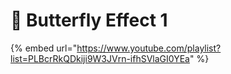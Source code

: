 # 🦋 Butterfly Effect 1

{% embed url="https://www.youtube.com/playlist?list=PLBcrRkQDkiji9W3JVrn-ifhSVlaGI0YEa" %}

